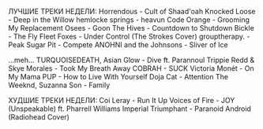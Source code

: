 ЛУЧШИЕ ТРЕКИ НЕДЕЛИ:
Horrendous - Cult of Shaad'oah
Knocked Loose - Deep in the Willow
hemlocke springs - heavun
Code Orange - Grooming My Replacement
Osees - Goon
The Hives - Countdown to Shutdown
Bickle - The Fly
Fleet Foxes - Under Control (The Strokes Cover)
grouptherapy. - Peak
Sugar Pit - Compete
ANOHNI and the Johnsons - Sliver of Ice

...meh...
TURQUOISEDEATH, Asian Glow - Dive ft. Parannoul
Trippie Redd & Skye Morales - Took My Breath Away
COBRAH - SUCK
Victoria Monét - On My Mama
PUP - How to Live With Yourself
Doja Cat - Attention
The Weeknd, Suzanna Son - Family

ХУДШИЕ ТРЕКИ НЕДЕЛИ:
Coi Leray - Run It Up
Voices of Fire - JOY (Unspeakable) ft. Pharrell Williams
Imperial Triumphant - Paranoid Android (Radiohead Cover)
